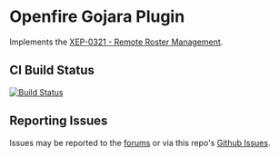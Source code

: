 # Openfire Gojara Plugin

Implements the [XEP-0321 - Remote Roster Management](https://xmpp.org/extensions/xep-0321.html).

## CI Build Status

[![Build Status](https://github.com/igniterealtime/openfire-gojara-plugin/workflows/Java%20CI/badge.svg)](https://github.com/igniterealtime/openfire-gojara-plugin/actions)

## Reporting Issues

Issues may be reported to the [forums](https://discourse.igniterealtime.org) or via this repo's [Github Issues](https://github.com/igniterealtime/openfire-gojara-plugin).
